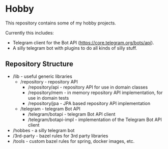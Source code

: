 # Hobby

This repository contains some of my hobby projects.

Currently this includes:

- Telegram client for the Bot API (https://core.telegram.org/bots/api).
- A silly telegram bot with plugins to do all kinds of silly stuff.

## Repository Structure

- /lib - useful generic libraries
  - /repository - repository API
    - /repository/api - repository API for use in domain classes
    - /repository/mem - in memory repository API implementation, for use in domain tests
    - /repository/jpa - JPA based repository API implementation
  - /telegram - telegram Bot API
    - /telegram/botapi - telegram Bot API client
    - /telegram/botapi-impl - implementation of the Telegram Bot API client
- /hobbes - a silly telegram bot
- /3rd-party - bazel rules for 3rd party libraries
- /tools - custom bazel rules for spring, docker images, etc.
